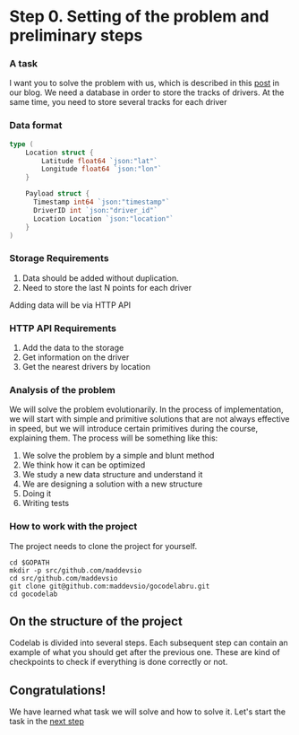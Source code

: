 # Step 0. Setting of the problem and preliminary steps


### A task

I want you to solve the problem with us, which is described in this [post](https://blog.maddevs.io/how-we-built-a-backend-system-for-uber-like-map-with-animated-cars-on-it-using-go-29d5dcd517a#.po7uwiqqk) in our blog. We need a database in order to store the tracks of drivers. At the same time, you need to store several tracks for each driver

### Data format
```Go
type (
    Location struct {
        Latitude float64 `json:"lat"`
        Longitude float64 `json:"lon"`
    }

    Payload struct {
      Timestamp int64 `json:"timestamp"`
      DriverID int `json:"driver_id"`
      Location Location `json:"location"`
    }
)
```
### Storage Requirements

1. Data should be added without duplication.
2. Need to store the last N points for each driver

Adding data will be via HTTP API

### HTTP API Requirements

1. Add the data to the storage
2. Get information on the driver
3. Get the nearest drivers by location

### Analysis of the problem

We will solve the problem evolutionarily. In the process of implementation, we will start with simple and primitive solutions that are not always effective in speed, but we will introduce certain primitives during the course, explaining them. The process will be something like this:

1. We solve the problem by a simple and blunt method
2. We think how it can be optimized
3. We study a new data structure and understand it
4. We are designing a solution with a new structure
4. Doing it
5. Writing tests

### How to work with the project

The project needs to clone the project for yourself.

``` 
cd $GOPATH
mkdir -p src/github.com/maddevsio
cd src/github.com/maddevsio
git clone git@github.com:maddevsio/gocodelabru.git
cd gocodelab

``` 

## On the structure of the project

Codelab is divided into several steps. Each subsequent step can contain an example of what you should get after the previous one. These are kind of checkpoints to check if everything is done correctly or not.

## Congratulations!

We have learned what task we will solve and how to solve it. Let's start the task in the [next step](../step01/README.md)
